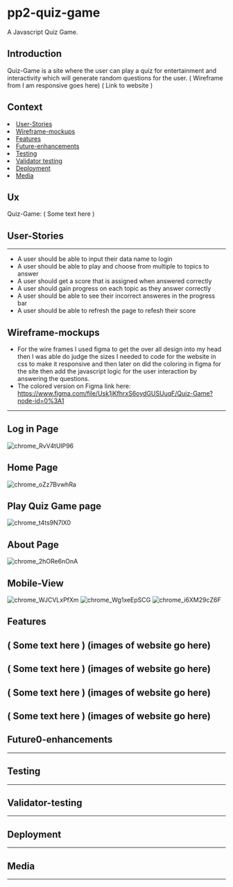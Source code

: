 # pp2-quiz-game
A Javascript Quiz Game.

## Introduction
Quiz-Game is a site where the user can play a quiz for entertainment and interactivity which will generate random questions for the user. 
( Wireframe from I am responsive goes here)
( Link to website )

## Context
<li><a href="#User-Stories">User-Stories</li>
<li><a href="#Wireframe-mockups">Wireframe-mockups</li>
<li><a href="#Features">Features</li>
<li><a href="#Future-enhancements">Future-enhancements</li>
<li><a href="#Testing">Testing</a></li>
<li><a href="#Validator-testing">Validator testing</a></li>
<li><a href="#Deployment">Deployment</a></li>
<li><a href="#Media">Media</a></li>

## Ux <br>
Quiz-Game: ( Some text here )

## User-Stories
--------------------
- A user should be able to input their data name to login
- A user should be able to play and choose from multiple to topics to answer
- A user should get a score that is assigned when answered correctly 
- A user should gain progress on each topic as they answer correctly
- A user should be able to see their incorrect answeres in the progress bar 
- A user should be able to refresh the page to refesh their score

## Wireframe-mockups
- For the wire frames I used figma to get the over all design into my head then I was able do judge the sizes I needed to code for the website in css to make it responsive and then later on did the coloring in figma for the site then add the javascript logic for the user interaction by answering the questions.
- The colored version on Figma link here: https://www.figma.com/file/Usk1jKfhrxS6oydGUSUuqF/Quiz-Game?node-id=0%3A1
--------------------
## Log in Page
![chrome_RvV4tUlP96](https://user-images.githubusercontent.com/43074374/144127880-1ac58edf-1a7c-400f-a391-01cd22fbcb16.png)

## Home Page
![chrome_oZz7BvwhRa](https://user-images.githubusercontent.com/43074374/144128154-ac2e6ea3-fc7d-413a-82cc-7585ad29d58d.png)

## Play Quiz Game page
![chrome_t4ts9N7lX0](https://user-images.githubusercontent.com/43074374/144128755-0a131e1a-6b37-48da-ba81-3a48d3144740.png)

## About Page
![chrome_2hORe6nOnA](https://user-images.githubusercontent.com/43074374/144128960-a2750526-62f2-44aa-8e07-c6af647fb2fd.png)

## Mobile-View
![chrome_WJCVLxPfXm](https://user-images.githubusercontent.com/43074374/144108281-cabffc96-fecd-4474-af73-86f8a4c0affe.png)
![chrome_Wg1xeEpSCG](https://user-images.githubusercontent.com/43074374/144111009-cd37f365-c73f-4266-a01e-3ce7f313ff61.png)
![chrome_i6XM29cZ6F](https://user-images.githubusercontent.com/43074374/144108755-293cd431-7202-4fb9-9eea-a1b844ba8502.png)

## Features <br>
( Some text here )
(images of website go here)
--------------------
( Some text here )
(images of website go here)
--------------------
( Some text here )
(images of website go here)
--------------------
( Some text here )
(images of website go here)
--------------------

## Future0-enhancements <br>
--------------------
## Testing  <br>
--------------------
## Validator-testing  <br>
--------------------
## Deployment  <br>
--------------------
## Media  <br>
--------------------

